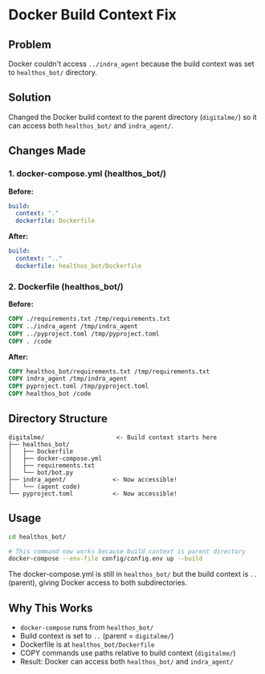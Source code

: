 # Docker Build Context Fix

## Problem
Docker couldn't access `../indra_agent` because the build context was set to `healthos_bot/` directory.

## Solution
Changed the Docker build context to the parent directory (`digitalme/`) so it can access both `healthos_bot/` and `indra_agent/`.

## Changes Made

### 1. docker-compose.yml (healthos_bot/)
**Before:**
```yaml
build:
  context: "."
  dockerfile: Dockerfile
```

**After:**
```yaml
build:
  context: ".."
  dockerfile: healthos_bot/Dockerfile
```

### 2. Dockerfile (healthos_bot/)
**Before:**
```dockerfile
COPY ./requirements.txt /tmp/requirements.txt
COPY ../indra_agent /tmp/indra_agent
COPY ../pyproject.toml /tmp/pyproject.toml
COPY . /code
```

**After:**
```dockerfile
COPY healthos_bot/requirements.txt /tmp/requirements.txt
COPY indra_agent /tmp/indra_agent
COPY pyproject.toml /tmp/pyproject.toml
COPY healthos_bot /code
```

## Directory Structure
```
digitalme/                    <- Build context starts here
├── healthos_bot/
│   ├── Dockerfile
│   ├── docker-compose.yml
│   ├── requirements.txt
│   └── bot/bot.py
├── indra_agent/             <- Now accessible!
│   └── (agent code)
└── pyproject.toml           <- Now accessible!
```

## Usage
```bash
cd healthos_bot/

# This command now works because build context is parent directory
docker-compose --env-file config/config.env up --build
```

The docker-compose.yml is still in `healthos_bot/` but the build context is `..` (parent), giving Docker access to both subdirectories.

## Why This Works
- `docker-compose` runs from `healthos_bot/`
- Build context is set to `..` (parent = `digitalme/`)
- Dockerfile is at `healthos_bot/Dockerfile`
- COPY commands use paths relative to build context (`digitalme/`)
- Result: Docker can access both `healthos_bot/` and `indra_agent/`
